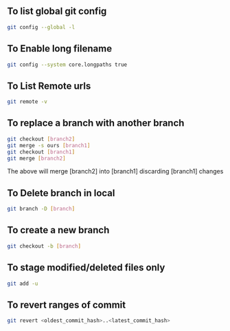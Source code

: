 ## To list global git config
```sh
git config --global -l
```

## To Enable long filename

```sh
git config --system core.longpaths true
```

## To List Remote urls

```sh
git remote -v
```

## To replace a branch with another branch

```sh
git checkout [branch2]
git merge -s ours [branch1]
git checkout [branch1]
git merge [branch2]
```

The above will merge [branch2] into [branch1] discarding [branch1] changes


## To Delete branch in local

```sh
git branch -D [branch]
```

## To create a new branch

```sh
git checkout -b [branch]
```

## To stage modified/deleted files only

```sh
git add -u
```

## To revert ranges of commit

```sh
git revert <oldest_commit_hash>..<latest_commit_hash>
```
